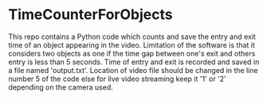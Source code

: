 # TimeCounterForObjects
This repo contains a Python code which counts and save the entry and exit time of an object appearing in the video. 
Limitation of the software is that it considers two objects as one if the time gap between one's exit and others entry is less than 5 seconds.
Time of entry and exit is recorded and saved in a file named 'output.txt'.
Location of video file should be changed in the line number 5 of the code else for live video streaming keep it '1' or '2' depending on the camera used. 
